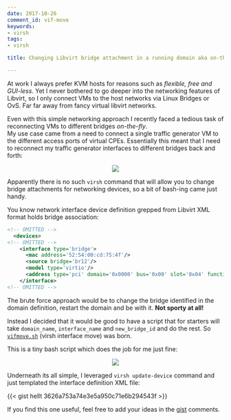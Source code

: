 ```yaml
---
date: 2017-10-26
comment_id: vif-move
keywords:
- virsh
tags:
- virsh

title: Changing Libvirt bridge attachment in a running domain aka on-the-fly

---
```


At work I always prefer KVM hosts for reasons such as _flexible, free and GUI-less_. Yet I never bothered to go deeper into the networking features of Libvirt, so I only connect VMs to the host networks via Linux Bridges or OvS. Far far away from fancy virtual libvirt networks.

Even with this simple networking approach I recently faced a tedious task of reconnecting VMs to different bridges _on-the-fly_.  
My use case came from a need to connect a single traffic generator VM to the different access ports of virtual CPEs. Essentially this meant that I need to reconnect my traffic generator interfaces to different bridges back and forth:

<p align=center>
<img src=https://gitlab.com/rdodin/netdevops.me/uploads/2e1c09af2d208dc2dde78dcb6372059d/image.png/>
</p>

Apparently there is no such `virsh` command that will allow you to change bridge attachments for networking devices, so a bit of bash-ing came just handy.

<!--more-->

You know network interface device definition grepped from Libvirt XML format holds bridge association:
```xml
<!-- OMITTED -->
  <devices>
<!-- OMITTED -->
    <interface type='bridge'>
      <mac address='52:54:00:cd:75:4f'/>
      <source bridge='br12'/>
      <model type='virtio'/>
      <address type='pci' domain='0x0000' bus='0x00' slot='0x04' function='0x0'/>
    </interface>
<!-- OMITTED -->
```

The brute force approach would be to change the bridge identified in the domain definition, restart the domain and be with it. **Not sporty at all!**

Instead I decided that it would be good to have a script that for starters will take `domain_name`, `interface_name` and `new_bridge_id` and do the rest. So [`vifmove.sh`](https://gist.github.com/hellt/3626a753a74e3e5a950c71e6b294543f) (virsh interface move) was born.

This is a tiny bash script which does the job for me just fine:

<p align=center>
<img src="https://gitlab.com/rdodin/netdevops.me/uploads/f49318a2c6e475f3aacdb15abbd79d83/image.png"/>
</p>

Underneath its all simple, I leveraged `virsh update-device` command and just templated the interface definition XML file:

{{< gist hellt 3626a753a74e3e5a950c71e6b294543f >}}

If you find this one useful, feel free to add your ideas in the [gist](https://gist.github.com/hellt/3626a753a74e3e5a950c71e6b294543f) comments.